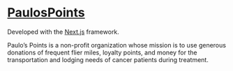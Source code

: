 # [PaulosPoints](https://paulospoints.org/)

Developed with the [Next.js](https://nextjs.org/) framework.

Paulo’s Points is a non-profit organization whose mission is to use generous donations of frequent flier miles, loyalty points, and money for the transportation and lodging needs of cancer patients during treatment.

